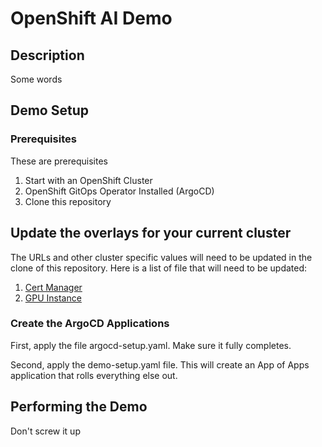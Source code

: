 # OpenShift AI Demo
## Description
Some words
## Demo Setup
### Prerequisites
These are prerequisites
1. Start with an OpenShift Cluster
2. OpenShift GitOps Operator Installed (ArgoCD)
3. Clone this repository

## Update the overlays for your current cluster
The URLs and other cluster specific values will need to be updated in the clone of this repository.
Here is a list of file that will need to be updated:
1. [Cert Manager](/gitops/Operators/CertManager/instance/overlay/kustomization.yaml)
2. [GPU Instance](/gitops/GPU-instance/machine-sets/overlay-zone-a/patch-zone-a.yaml)

### Create the ArgoCD Applications
First, apply the file argocd-setup.yaml.  Make sure it fully completes.

Second, apply the demo-setup.yaml file.  This will create an App of Apps application that rolls everything else out.

## Performing the Demo
Don't screw it up